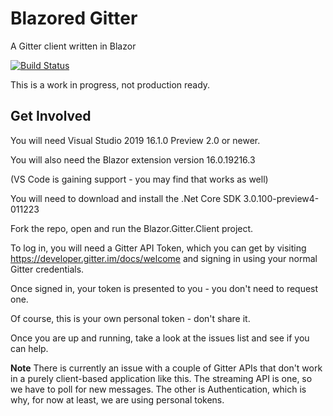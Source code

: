 # Blazored Gitter

A Gitter client written in Blazor

[![Build Status](https://dev.azure.com/blazored/Gitter/_apis/build/status/Blazored.Gitter?branchName=master)](https://dev.azure.com/blazored/Gitter/_build/latest?definitionId=8&branchName=master)

This is a work in progress, not production ready.

## Get Involved

You will need Visual Studio 2019 16.1.0 Preview 2.0 or newer.

You will also need the Blazor extension version 16.0.19216.3

(VS Code is gaining support - you may find that works as well)

You will need to download and install the .Net Core SDK 3.0.100-preview4-011223

Fork the repo, open and run the Blazor.Gitter.Client project.

To log in, you will need a Gitter API Token, which you can get by visiting https://developer.gitter.im/docs/welcome
and signing in using your normal Gitter credentials.

Once signed in, your token is presented to you - you don't need to request one.

Of course, this is your own personal token - don't share it.

Once you are up and running, take a look at the issues list and see if you can help.

**Note** There is currently an issue with a couple of Gitter APIs that don't work in a purely client-based application like this. The streaming API is one, so we have to poll for new messages. The other is Authentication, which is why, for now at least, we are using personal tokens. 
